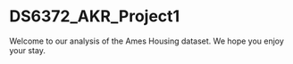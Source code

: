 # DS6372_AKR_Project1
Welcome to our analysis of the Ames Housing dataset.  We hope you enjoy your stay.

